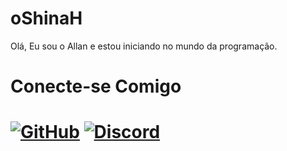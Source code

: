 # oShinaH 
Olá, Eu sou o Allan e estou iniciando no mundo da programação.

# Conecte-se Comigo

# [![GitHub](https://img.shields.io/badge/GitHub-100000?style=for-the-badge&logo=github&logoColor=white)](https://github.com/oShinaH) [![Discord](https://img.shields.io/badge/Discord-7289DA?style=for-the-badge&logo=discord&logoColor=white)](https://discord.com/channels/@allan.xx/)